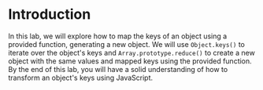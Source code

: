 # Introduction

In this lab, we will explore how to map the keys of an object using a provided function, generating a new object. We will use `Object.keys()` to iterate over the object's keys and `Array.prototype.reduce()` to create a new object with the same values and mapped keys using the provided function. By the end of this lab, you will have a solid understanding of how to transform an object's keys using JavaScript.
